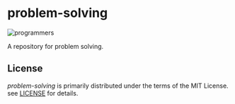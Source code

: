 # problem-solving

![programmers](https://github.com/x86chi/problem-solving/workflows/programmers/badge.svg)

A repository for problem solving.

## License

_problem-solving_ is primarily distributed under the terms of the MIT License. see [LICENSE](./LICENSE) for details.

